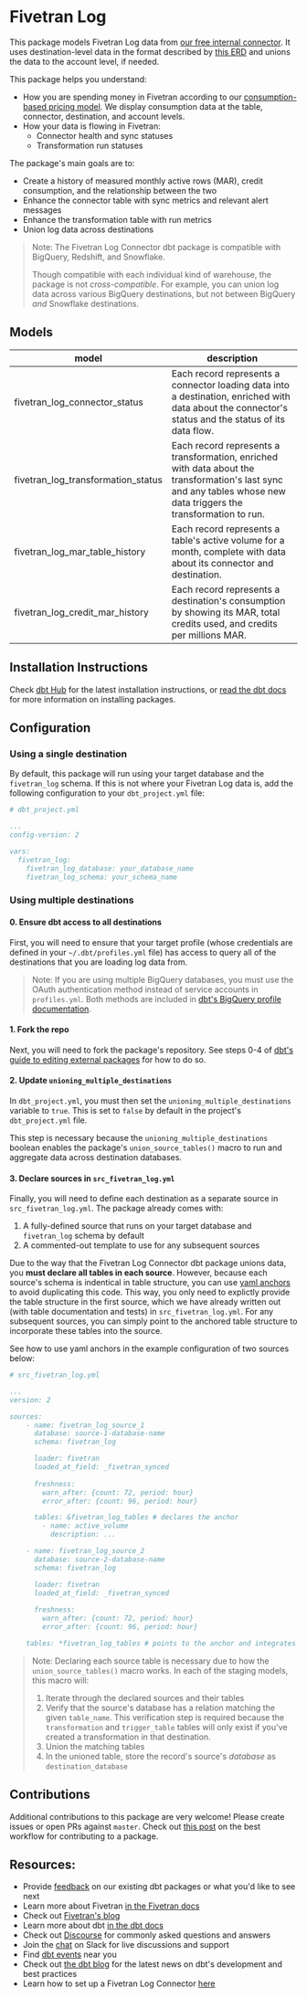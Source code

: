 # Fivetran Log 

This package models Fivetran Log data from [our free internal connector](https://fivetran.com/docs/logs/fivetran-log). It uses destination-level data in the format described by [this ERD](https://docs.google.com/presentation/d/1lny-kFwJIvOCbKky3PEvEQas4oaHVVTahj3OTRONpu8/?usp=sharing) and unions the data to the account level, if needed.

This package helps you understand:
* How you are spending money in Fivetran according to our [consumption-based pricing model](https://fivetran.com/docs/getting-started/consumption-based-pricing). We display consumption data at the table, connector, destination, and account levels.
* How your data is flowing in Fivetran:
    * Connector health and sync statuses
    * Transformation run statuses

The package's main goals are to:
* Create a history of measured monthly active rows (MAR), credit consumption, and the relationship between the two
* Enhance the connector table with sync metrics and relevant alert messages
* Enhance the transformation table with run metrics
* Union log data across destinations

> Note: The Fivetran Log Connector dbt package is compatible with BigQuery, Redshift, and Snowflake.
>
> Though compatible with each individual kind of warehouse, the package is not *cross-compatible*. For example, you can union log data across various BigQuery destinations, but not between BigQuery *and* Snowflake destinations.

## Models

| **model**                  | **description**                                                                                                                                               |
| -------------------------- | ------------------------------------------------------------------------------------------------------------------------------------------------------------- |
| fivetran\_log\_connector\_status        | Each record represents a connector loading data into a destination, enriched with data about the connector's status and the status of its data flow.                                          |
| fivetran\_log\_transformation\_status     | Each record represents a transformation, enriched with data about the transformation's last sync and any tables whose new data triggers the transformation to run. |
| fivetran\_log\_mar\_table\_history     | Each record represents a table's active volume for a month, complete with data about its connector and destination.                             |
| fivetran\_log\_credit\_mar\_history    | Each record represents a destination's consumption by showing its MAR, total credits used, and credits per millions MAR.                             |


## Installation Instructions
Check [dbt Hub](https://hub.getdbt.com/) for the latest installation instructions, or [read the dbt docs](https://docs.getdbt.com/docs/package-management) for more information on installing packages.

## Configuration
### Using a single destination 
By default, this package will run using your target database and the `fivetran_log` schema. If this is not where your Fivetran Log data is, add the following configuration to your `dbt_project.yml` file:

```yml
# dbt_project.yml

...
config-version: 2

vars:
  fivetran_log:
    fivetran_log_database: your_database_name
    fivetran_log_schema: your_schema_name 
```

### Using multiple destinations 
#### 0. Ensure dbt access to all destinations
First, you will need to ensure that your target profile (whose credentials are defined in your `~/.dbt/profiles.yml` file) has access to query all of the destinations that you are loading log data from.

> Note: If you are using multiple BigQuery databases, you must use the OAuth authentication method instead of service accounts in `profiles.yml`. Both methods are included in [dbt's BigQuery profile documentation](https://docs.getdbt.com/reference/warehouse-profiles/bigquery-profile).

#### 1. Fork the repo
Next, you will need to fork the package's repository. See steps 0-4 of [dbt's guide to editing external packages](https://discourse.getdbt.com/t/contributing-to-an-external-dbt-package/657) for how to do so.

#### 2. Update `unioning_multiple_destinations`
In `dbt_project.yml`, you must then set the `unioning_multiple_destinations` variable to `true`. This is set to `false` by default in the project's `dbt_project.yml` file.

This step is necessary because the `unioning_multiple_destinations` boolean enables the package's `union_source_tables()` macro to run and aggregate data across destination databases.

#### 3. Declare sources in `src_fivetran_log.yml`
Finally, you will need to define each destination as a separate source in `src_fivetran_log.yml`. The package already comes with:
1. A fully-defined source that runs on your target database and `fivetran_log` schema by default
2. A commented-out template to use for any subsequent sources

Due to the way that the Fivetran Log Connector dbt package unions data, you **must declare all tables in each source**. However, because each source's schema is indentical in table structure, you can use [yaml anchors](https://support.atlassian.com/bitbucket-cloud/docs/yaml-anchors/) to avoid duplicating this code. This way, you only need to explictly provide the table structure in the first source, which we have already written out (with table documentation and tests) in `src_fivetran_log.yml`. For any subsequent sources, you can simply point to the anchored table structure to incorporate these tables into the source.

See how to use yaml anchors in the example configuration of two sources below:

```yml
# src_fivetran_log.yml

...
version: 2

sources: 
    - name: fivetran_log_source_1
      database: source-1-database-name
      schema: fivetran_log

      loader: fivetran
      loaded_at_field: _fivetran_synced
      
      freshness:
        warn_after: {count: 72, period: hour}
        error_after: {count: 96, period: hour}

      tables: &fivetran_log_tables # declares the anchor
        - name: active_volume 
          description: ... 

    - name: fivetran_log_source_2
      database: source-2-database-name
      schema: fivetran_log

      loader: fivetran
      loaded_at_field: _fivetran_synced
      
      freshness:
        warn_after: {count: 72, period: hour}
        error_after: {count: 96, period: hour}

    tables: *fivetran_log_tables # points to the anchor and integrates its table structure

```


> Note: Declaring each source table is necessary due to how the `union_source_tables()` macro works. In each of the staging models, this macro will:
> 1. Iterate through the declared sources and their tables
> 2. Verify that the source's database has a relation matching the given `table_name`. This verification step is required because the `transformation` and `trigger_table` tables will only exist if you've created a transformation in that destination.
> 3. Union the matching tables
> 4. In the unioned table, store the record's source's *database* as `destination_database`

## Contributions
Additional contributions to this package are very welcome! Please create issues
or open PRs against `master`. Check out 
[this post](https://discourse.getdbt.com/t/contributing-to-a-dbt-package/657) 
on the best workflow for contributing to a package.

## Resources:
- Provide [feedback](https://www.surveymonkey.com/r/DQ7K7WW) on our existing dbt packages or what you'd like to see next
- Learn more about Fivetran [in the Fivetran docs](https://fivetran.com/docs)
- Check out [Fivetran's blog](https://fivetran.com/blog)
- Learn more about dbt [in the dbt docs](https://docs.getdbt.com/docs/introduction)
- Check out [Discourse](https://discourse.getdbt.com/) for commonly asked questions and answers
- Join the [chat](http://slack.getdbt.com/) on Slack for live discussions and support
- Find [dbt events](https://events.getdbt.com) near you
- Check out [the dbt blog](https://blog.getdbt.com/) for the latest news on dbt's development and best practices
- Learn how to set up a Fivetran Log Connector [here](https://fivetran.com/docs/logs/fivetran-log/setup-guide)

